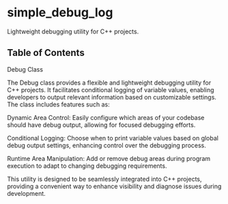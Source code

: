 # simple_debug_log
Lightweight debugging utility for C++ projects.
## Table of Contents
Debug Class

The Debug class provides a flexible and lightweight debugging utility for C++ projects. It facilitates conditional logging of variable values, enabling developers to output relevant information based on customizable settings. The class includes features such as:

Dynamic Area Control: Easily configure which areas of your codebase should have debug output, allowing for focused debugging efforts.

Conditional Logging: Choose when to print variable values based on global debug output settings, enhancing control over the debugging process.

Runtime Area Manipulation: Add or remove debug areas during program execution to adapt to changing debugging requirements.

This utility is designed to be seamlessly integrated into C++ projects, providing a convenient way to enhance visibility and diagnose issues during development.
